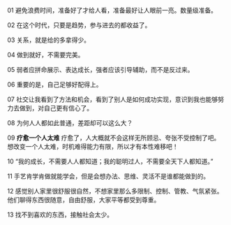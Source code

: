 01
避免浪费时间，准备好了才给人看，准备最好让人眼前一亮。数量级准备。

02
在这个时代，只要是趋势，参与进去的都收益了。

03
关系，就是给的多拿得少。

04
做到就好，不需要完美。

05
弱者应拼命展示、表达成长，强者应该引导辅助，而不是反过来。

06
重要的是，自己足够好配得上。

07
社交让我看到了方法和机会，看到了别人是如何成功实现，意识到我也能够努力去做到，对自己更有信心了。

08
为何人人都如此普通，差距却可以这么大？

09 
**疗愈一个人太难**
疗愈了，人大概就不会这样无所顾忌、夸张不受控制了吧。
想改变一个人太难，时机难得能力有限，所以才有本性难移吧！

10
“我的成长，不需要人人都知道；我的聪明过人，不需要全天下人都知道。”

11 
手艺肯学肯做就能学会，但是会想办法、思维、灵活不是谁都能做到的。

12
感觉别人家里很舒服很自然，不想家里那么多限制、控制、管教、气氛紧张。他们聊得东西很随意，自由舒服，大家平等都受到尊重。

13
找不到喜欢的东西，接触社会太少。
